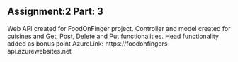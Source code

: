 <h2> Assignment:2 Part: 3</h2>
Web API created for FoodOnFinger project.
Controller and model created for cuisines and Get, Post, Delete and Put functionalities.
Head functionality added as bonus point
AzureLink: https://foodonfingers-api.azurewebsites.net
